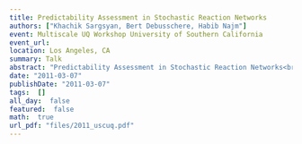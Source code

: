 ```yaml
---
title: Predictability Assessment in Stochastic Reaction Networks
authors: ["Khachik Sargsyan, Bert Debusschere, Habib Najm"]
event: Multiscale UQ Workshop University of Southern California
event_url: 
location: Los Angeles, CA
summary: Talk
abstract: "Predictability Assessment in Stochastic Reaction Networks<br>"
date: "2011-03-07"
publishDate: "2011-03-07"
tags:  []
all_day:  false
featured:  false
math:  true
url_pdf: "files/2011_uscuq.pdf"
---
```

